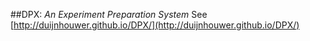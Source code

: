 ##DPX: _An Experiment Preparation System_
See [http://duijnhouwer.github.io/DPX/](http://duijnhouwer.github.io/DPX/)
